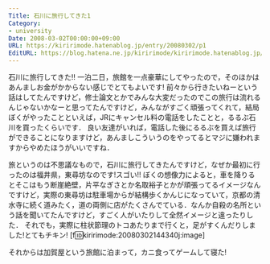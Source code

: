 ```yaml
---
Title: 石川に旅行してきた1
Category:
- university
Date: 2008-03-02T00:00:00+09:00
URL: https://kiririmode.hatenablog.jp/entry/20080302/p1
EditURL: https://blog.hatena.ne.jp/kiririmode/kiririmode.hatenablog.jp/atom/entry/8454420450078215388
---
```



石川に旅行してきた!!
一泊二日，旅館を一点豪華にしてやったので，そのほかはあんましお金がかからない感じでとてもよいです!
前々から行きたいねーという話はしてたんですけど，修士論文とかでみんな大変だったのでこの旅行は流れるんじゃないかなーと思ってたんですけど，みんながすごく頑張ってくれて，結局ぼくがやったことといえば，JRにキャンセル料の電話をしたことと，るるぶ石川を買ったくらいです．
良い友達がいれば，電話した後にるるぶを買えば旅行ができることになりますけど，あんましこういうのをやってるとマジに嫌われますからやめたほうがいいですね．


旅というのは不思議なもので，石川に旅行してきたんですけど，なぜか最初に行ったのは福井県，東尋坊なのです!スゴい!!
ぼくの想像力によると，車を降りるとそこはもう断崖絶壁，片平なぎさとか名取裕子とかが頑張ってるイメージなんですけど，実際の東尋坊は駐車場からが結構歩くかんじになっていて，京都の清水寺に続く道みたく，道の両側に店がたくさんでている．なんか自殺の名所という話を聞いてたんですけど，すごく人がいたりして全然イメージと違ったりした．
それでも，実際に柱状節理のトコあたりまで行くと，足がすくんだりしました!とてもチキン!
[f:id:kiririmode:20080302144340j:image]


それからは加賀屋という旅館に泊まって，カニ食ってゲームして寝た!
